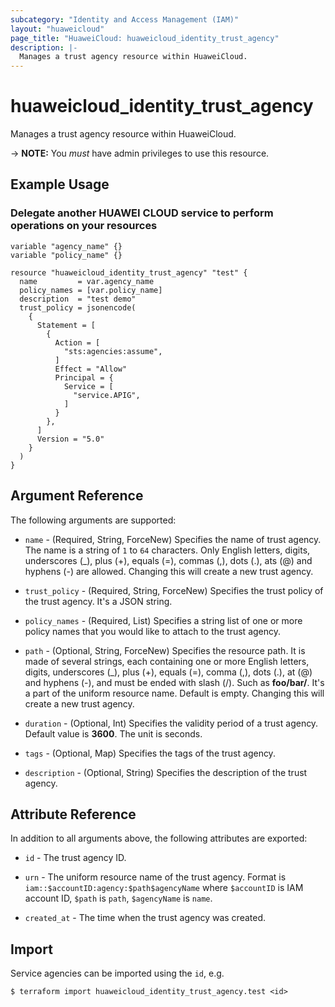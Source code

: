 ```yaml
---
subcategory: "Identity and Access Management (IAM)"
layout: "huaweicloud"
page_title: "HuaweiCloud: huaweicloud_identity_trust_agency"
description: |-
  Manages a trust agency resource within HuaweiCloud.
---
```

# huaweicloud_identity_trust_agency

Manages a trust agency resource within HuaweiCloud.

-> **NOTE:** You *must* have admin privileges to use this resource.

## Example Usage

### Delegate another HUAWEI CLOUD service to perform operations on your resources

```hcl
variable "agency_name" {}
variable "policy_name" {}

resource "huaweicloud_identity_trust_agency" "test" {
  name         = var.agency_name
  policy_names = [var.policy_name]
  description  = "test demo"
  trust_policy = jsonencode(
    {
      Statement = [
        {
          Action = [
            "sts:agencies:assume",
          ]
          Effect = "Allow"
          Principal = {
            Service = [
              "service.APIG",
            ]
          }
        },
      ]
      Version = "5.0"
    }
  )
}
```

## Argument Reference

The following arguments are supported:

* `name` - (Required, String, ForceNew) Specifies the name of trust agency. The name is a string of `1` to `64`
  characters. Only English letters, digits, underscores (_), plus (+), equals (=), commas (,), dots (.), ats (@) and
  hyphens (-) are allowed. Changing this will create a new trust agency.

* `trust_policy` - (Required, String, ForceNew) Specifies the trust policy of the trust agency. It's a JSON string.

* `policy_names` - (Required, List) Specifies a string list of one or more policy names that you would like to attach to
  the trust agency.

* `path` - (Optional, String, ForceNew) Specifies the resource path. It is made of several strings, each containing one
  or more English letters, digits, underscores (_), plus (+), equals (=), comma (,), dots (.), at (@) and hyphens (-),
  and must be ended with slash (/). Such as **foo/bar/**. It's a part of the uniform resource name. Default is empty.
  Changing this will create a new trust agency.

* `duration` - (Optional, Int) Specifies the validity period of a trust agency.
  Default value is **3600**. The unit is seconds.

* `tags` - (Optional, Map) Specifies the tags of the trust agency.

* `description` - (Optional, String) Specifies the description of the trust agency.

## Attribute Reference

In addition to all arguments above, the following attributes are exported:

* `id` - The trust agency ID.

* `urn` - The uniform resource name of the trust agency. Format is `iam::$accountID:agency:$path$agencyName` where
  `$accountID` is IAM account ID, `$path` is `path`, `$agencyName` is `name`.

* `created_at` - The time when the trust agency was created.

## Import

Service agencies can be imported using the `id`, e.g.

```
$ terraform import huaweicloud_identity_trust_agency.test <id>
```
